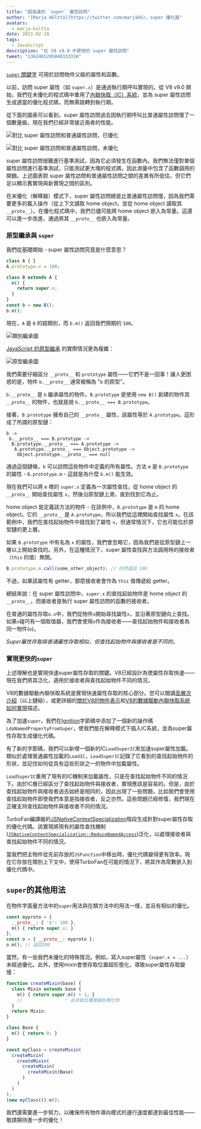 ```yaml
---
title: "超高速的 `super` 屬性訪問"
author: "[Marja Hölttä](https://twitter.com/marjakh)，super 優化器"
avatars: 
  - marja-holtta
date: 2021-02-18
tags: 
  - JavaScript
description: "在 V8 v9.0 中更快的 super 屬性訪問"
tweet: "1362465295848333316"
---
```


[`super` 關鍵字](https://developer.mozilla.org/zh-TW/docs/Web/JavaScript/Reference/Operators/super) 可用於訪問物件父級的屬性和函數。

以前，訪問 super 屬性（如 `super.x`）是通過執行期呼叫實現的。從 V8 v9.0 開始，我們在未優化的程式碼中重用了[內聯快取（IC）系統](https://mathiasbynens.be/notes/shapes-ics)，並為 super 屬性訪問生成適當的優化程式碼，而無需跳轉到執行期。

<!--truncate-->
從下面的圖表可以看到，super 屬性訪問過去因執行期呼叫比普通屬性訪問慢了一個數量級。現在我們已經非常接近兩者的性能。

![對比 super 屬性訪問和普通屬性訪問，已優化](/_img/fast-super/super-opt.svg)

![對比 super 屬性訪問和普通屬性訪問，未優化](/_img/fast-super/super-no-opt.svg)

super 屬性訪問很難進行基準測試，因為它必須發生在函數內。我們無法僅對單個屬性訪問進行基準測試，只能測試更大塊的程式碼，因此測量中包含了函數調用的開銷。上述圖表對 super 屬性訪問和普通屬性訪問之間的差異有所低估，但它們足以顯示舊實現與新實現之間的區別。

在未優化（解釋器）模式下，super 屬性訪問總是比普通屬性訪問慢，因為我們需要更多的載入操作（從上下文讀取 home object，並從 home object 讀取其 `__proto__`）。在優化程式碼中，我們已儘可能將 home object 嵌入為常量。這還可以進一步改進，通過將其 `__proto__` 也嵌入為常量。

### 原型繼承與 `super`

我們從基礎開始 - super 屬性訪問究竟是什麼意思？

```javascript
class A { }
A.prototype.x = 100;

class B extends A {
  m() {
    return super.x;
  }
}
const b = new B();
b.m();
```

現在，`A` 是 `B` 的超類別，而 `b.m()` 返回我們預期的 `100`。

![類別繼承圖](/_img/fast-super/inheritance-1.svg)

[JavaScript 的原型繼承](https://developer.mozilla.org/zh-TW/docs/Web/JavaScript/Inheritance_and_the_prototype_chain) 的實際情況更為複雜：

![原型繼承圖](/_img/fast-super/inheritance-2.svg)

我們需要仔細區分 `__proto__` 和 `prototype` 屬性——它們不是一回事！讓人更困惑的是，物件 `b.__proto__` 通常被稱為 "`b` 的原型"。

`b.__proto__` 是 `b` 繼承屬性的物件。`B.prototype` 是使用 `new B()` 創建的物件其 `__proto__` 的物件，也就是說 `b.__proto__ === B.prototype`。

接著，`B.prototype` 擁有自己的 `__proto__` 屬性，該屬性等於 `A.prototype`。這形成了所謂的原型鏈：

```
b ->
 b.__proto__ === B.prototype ->
  B.prototype.__proto__ === A.prototype ->
   A.prototype.__proto__ === Object.prototype ->
    Object.prototype.__proto__ === null
```

通過這個鏈條，`b` 可以訪問這些物件中定義的所有屬性。方法 `m` 是 `B.prototype` 的屬性 - `B.prototype.m` - 這就是為什麼 `b.m()` 能生效。

現在我們可以將 `m` 裡的 `super.x` 定義為一次屬性查找，從 home object 的 `__proto__` 開始查找屬性 `x`，然後沿原型鏈上溯，直到找到它為止。

home object 是定義該方法的物件 - 在該例中，`B.prototype` 是 `m` 的 home object。它的 `__proto__` 是 `A.prototype`，所以我們從這裡開始查找屬性 `x`。在該範例中，我們在查找起始物件中就找到了屬性 `x`，但通常情況下，它也可能位於原型鏈的更上層。

如果 `B.prototype` 中有名為 `x` 的屬性，我們會忽略它，因為我們是從原型鏈上一層以上開始查找的。另外，在這種情況下，super 屬性查找與方法調用時的接收者（`this` 的值）無關。

```javascript
B.prototype.m.call(some_other_object); // 仍然返回 100
```

不過，如果該屬性有 getter，那麼接收者會作為 `this` 值傳遞給 getter。

總結來說：在 super 屬性訪問中，`super.x` 的查找起始物件是 home object 的 `__proto__`，而接收者是執行 super 屬性訪問的函數的接收者。

在普通的屬性存取`o.x`中，我們從物件`o`開始尋找屬性`x`，並沿著原型鏈向上查找。如果`x`碰巧有一個取值器，我們會使用`o`作為接收者——查找起始物件和接收者為同一物件(`o`)。

*Super屬性存取與普通屬性存取相似，但查找起始物件與接收者是不同的。*

### 實現更快的`super`

上述理解也是實現快速super屬性存取的關鍵。V8已經設計為使屬性存取快速——現在我們將其泛化，適用於接收者與查找起始物件不同的情況。

V8的數據驅動內聯快取系統是實現快速屬性存取的核心部分。您可以閱讀[高層次介紹](https://mathiasbynens.be/notes/shapes-ics)（以上鏈結），或更詳細的[關於V8的物件表示](https://v8.dev/blog/fast-properties)和[V8的數據驅動內聯快取系統如何實現](https://docs.google.com/document/d/1mEhMn7dbaJv68lTAvzJRCQpImQoO6NZa61qRimVeA-k/edit?usp=sharing)描述。

為了加速`super`，我們在[Ignition](https://v8.dev/docs/ignition)字節碼中添加了一個新的操作碼`LdaNamedPropertyFromSuper`，使我們能在解釋模式下插入IC系統，並為super屬性存取生成優化代碼。

有了新的字節碼，我們可以新增一個新的IC`LoadSuperIC`來加速super屬性加載。類似於處理普通屬性加載的`LoadIC`，`LoadSuperIC`記錄了它看到的查找起始物件的形狀，並記住如何從具有這些形狀之一的物件中加載屬性。

`LoadSuperIC`重用了現有的IC機制來加載屬性，只是在查找起始物件不同的情況下。由於IC層已經區分了查找起始物件與接收者，實現應該是容易的。但是，由於查找起始物件與接收者過去始終是相同的，因此出現了一些問題，比如我們會使用查找起始物件即使我們本意是指接收者，反之亦然。這些問題已經修復，我們現在正確支持查找起始物件與接收者不同的情況。

TurboFan編譯器的[JSNativeContextSpecialization](https://v8.dev/docs/turbofan)階段生成針對super屬性存取的優化代碼。該實現將現有的屬性查找機制([`JSNativeContextSpecialization::ReduceNamedAccess`](https://source.chromium.org/chromium/chromium/src/+/master:v8/src/compiler/js-native-context-specialization.cc;l=1130))泛化，以處理接收者與查找起始物件不同的情況。

當我們把主物件從先前存放的`JSFunction`中移出時，優化代碼變得更有效率。現在它存放在類別上下文中，使得TurboFan在可能的情況下，將其作為常數嵌入到優化代碼中。

## `super`的其他用法

在物件字面量方法中的`super`用法與在類方法中的用法一樣，並且有相似的優化。

```javascript
const myproto = {
  __proto__: { 'x': 100 },
  m() { return super.x; }
};
const o = { __proto__: myproto };
o.m(); // 返回100
```

當然，有一些我們未優化的特殊情況。例如，寫入super屬性（`super.x = ...`）未經過優化。此外，使用mixin會使存取位置超形態化，導致super屬性存取變慢：

```javascript
function createMixin(base) {
  class Mixin extends base {
    m() { return super.m() + 1; }
    //                ^ 此存取位置是超形態化的
  }
  return Mixin;
}

class Base {
  m() { return 0; }
}

const myClass = createMixin(
  createMixin(
    createMixin(
      createMixin(
        createMixin(Base)
      )
    )
  )
);
(new myClass()).m();
```

我們還需要進一步努力，以確保所有物件導向模式的運行速度都達到最佳性能——敬請期待進一步的優化！
